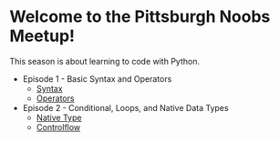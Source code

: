 # Welcome to the Pittsburgh Noobs Meetup!

This season is about learning to code with Python.

* Episode 1 - Basic Syntax and Operators
  * [Syntax](syntax.md)
  * [Operators](operators.md)
* Episode 2 - Conditional, Loops, and Native Data Types
  * [Native Type](nativetypes.md)
  * [Controlflow](controlflow.md)
